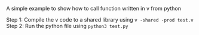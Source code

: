 A simple example to show how to call function written in v from python

Step 1: Compile the v code to a shared library using ``v -shared -prod test.v``
Step 2: Run the python file using ``python3 test.py``

